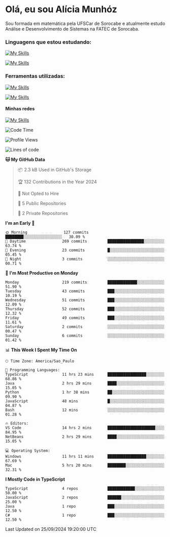 # Olá, eu sou Alícia Munhóz

<p>Sou formada em matemática pela UFSCar de Sorocabe e atualmente estudo Análise e Desenvolvimento de Sistemas na FATEC de Sorocaba.</p>

### Linguagens que estou estudando:

[![My Skills](https://skillicons.dev/icons?i=js,ts,html,css)](https://skillicons.dev)


[![My Skills](https://skillicons.dev/icons?i=nodejs,java,py,latex)](https://skillicons.dev)

### Ferramentas utilizadas:

[![My Skills](https://skillicons.dev/icons?i=vscode,discord,figma,git)](https://skillicons.dev)

[![My Skills](https://skillicons.dev/icons?i=github,gmail,mongodb,sublime)](https://skillicons.dev)

#### Minhas redes
[![My Skills](https://skillicons.dev/icons?i=linkedin)](https://www.linkedin.com/in/aliciamunhozfrancodecamargo/)

<!--START_SECTION:waka-->
![Code Time](http://img.shields.io/badge/Code%20Time-67%20hrs%201%20min-blue)

![Profile Views](http://img.shields.io/badge/Profile%20Views-3-blue)

![Lines of code](https://img.shields.io/badge/From%20Hello%20World%20I%27ve%20Written-541.7%20thousand%20lines%20of%20code-blue)

**🐱 My GitHub Data** 

> 📦 2.3 kB Used in GitHub's Storage 
 > 
> 🏆 132 Contributions in the Year 2024
 > 
> 🚫 Not Opted to Hire
 > 
> 📜 5 Public Repositories 
 > 
> 🔑 2 Private Repositories 
 > 
**I'm an Early 🐤** 

```text
🌞 Morning                127 commits         ████████░░░░░░░░░░░░░░░░░   30.09 % 
🌆 Daytime                269 commits         ████████████████░░░░░░░░░   63.74 % 
🌃 Evening                23 commits          █░░░░░░░░░░░░░░░░░░░░░░░░   05.45 % 
🌙 Night                  3 commits           ░░░░░░░░░░░░░░░░░░░░░░░░░   00.71 % 
```
📅 **I'm Most Productive on Monday** 

```text
Monday                   219 commits         █████████████░░░░░░░░░░░░   51.90 % 
Tuesday                  43 commits          ███░░░░░░░░░░░░░░░░░░░░░░   10.19 % 
Wednesday                51 commits          ███░░░░░░░░░░░░░░░░░░░░░░   12.09 % 
Thursday                 52 commits          ███░░░░░░░░░░░░░░░░░░░░░░   12.32 % 
Friday                   49 commits          ███░░░░░░░░░░░░░░░░░░░░░░   11.61 % 
Saturday                 2 commits           ░░░░░░░░░░░░░░░░░░░░░░░░░   00.47 % 
Sunday                   6 commits           ░░░░░░░░░░░░░░░░░░░░░░░░░   01.42 % 
```


📊 **This Week I Spent My Time On** 

```text
🕑︎ Time Zone: America/Sao_Paulo

💬 Programming Languages: 
TypeScript               11 hrs 23 mins      █████████████████░░░░░░░░   68.86 % 
Java                     2 hrs 29 mins       ████░░░░░░░░░░░░░░░░░░░░░   15.05 % 
Python                   1 hr 38 mins        ██░░░░░░░░░░░░░░░░░░░░░░░   09.90 % 
JavaScript               48 mins             █░░░░░░░░░░░░░░░░░░░░░░░░   04.87 % 
Bash                     12 mins             ░░░░░░░░░░░░░░░░░░░░░░░░░   01.28 % 

🔥 Editors: 
VS Code                  14 hrs 2 mins       █████████████████████░░░░   84.95 % 
NetBeans                 2 hrs 29 mins       ████░░░░░░░░░░░░░░░░░░░░░   15.05 % 

💻 Operating System: 
Windows                  11 hrs 11 mins      █████████████████░░░░░░░░   67.69 % 
Mac                      5 hrs 20 mins       ████████░░░░░░░░░░░░░░░░░   32.31 % 
```

**I Mostly Code in TypeScript** 

```text
TypeScript               4 repos             ████████████░░░░░░░░░░░░░   50.00 % 
JavaScript               2 repos             ██████░░░░░░░░░░░░░░░░░░░   25.00 % 
Java                     1 repo              ███░░░░░░░░░░░░░░░░░░░░░░   12.50 % 
C#                       1 repo              ███░░░░░░░░░░░░░░░░░░░░░░   12.50 % 
```




 Last Updated on 25/09/2024 19:20:00 UTC
<!--END_SECTION:waka-->
